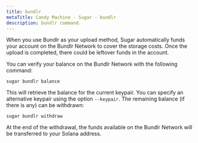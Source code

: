 ```yaml
---
title: bundlr
metaTitle: Candy Machine - Sugar - bundlr
description: bundlr command.
---
```


When you use Bundlr as your upload method, Sugar automatically funds your account on the Bundlr Network to cover the storage costs. Once the upload is completed, there could be leftover funds in the account.

You can verify your balance on the Bundlr Network with the following command:

```
sugar bundlr balance
```

This will retrieve the balance for the current keypair. You can specify an alternative keypair using the option `--keypair`. The remaining balance (if there is any) can be withdrawn:

```
sugar bundlr withdraw
```

At the end of the withdrawal, the funds available on the Bundlr Network will be transferred to your Solana address.